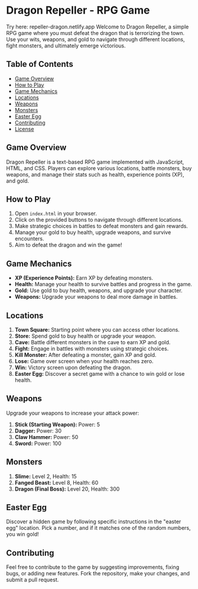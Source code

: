 # Dragon Repeller - RPG Game
Try here: repeller-dragon.netlify.app
Welcome to Dragon Repeller, a simple RPG game where you must defeat the dragon that is terrorizing the town. Use your wits, weapons, and gold to navigate through different locations, fight monsters, and ultimately emerge victorious.

## Table of Contents

- [Game Overview](#game-overview)
- [How to Play](#how-to-play)
- [Game Mechanics](#game-mechanics)
- [Locations](#locations)
- [Weapons](#weapons)
- [Monsters](#monsters)
- [Easter Egg](#easter-egg)
- [Contributing](#contributing)
- [License](#license)

## Game Overview

Dragon Repeller is a text-based RPG game implemented with JavaScript, HTML, and CSS. Players can explore various locations, battle monsters, buy weapons, and manage their stats such as health, experience points (XP), and gold.

## How to Play

1. Open `index.html` in your browser.
2. Click on the provided buttons to navigate through different locations.
3. Make strategic choices in battles to defeat monsters and gain rewards.
4. Manage your gold to buy health, upgrade weapons, and survive encounters.
5. Aim to defeat the dragon and win the game!

## Game Mechanics

- **XP (Experience Points):** Earn XP by defeating monsters.
- **Health:** Manage your health to survive battles and progress in the game.
- **Gold:** Use gold to buy health, weapons, and upgrade your character.
- **Weapons:** Upgrade your weapons to deal more damage in battles.

## Locations

1. **Town Square:** Starting point where you can access other locations.
2. **Store:** Spend gold to buy health or upgrade your weapon.
3. **Cave:** Battle different monsters in the cave to earn XP and gold.
4. **Fight:** Engage in battles with monsters using strategic choices.
5. **Kill Monster:** After defeating a monster, gain XP and gold.
6. **Lose:** Game over screen when your health reaches zero.
7. **Win:** Victory screen upon defeating the dragon.
8. **Easter Egg:** Discover a secret game with a chance to win gold or lose health.

## Weapons

Upgrade your weapons to increase your attack power:

1. **Stick (Starting Weapon):** Power: 5
2. **Dagger:** Power: 30
3. **Claw Hammer:** Power: 50
4. **Sword:** Power: 100

## Monsters

1. **Slime:** Level 2, Health: 15
2. **Fanged Beast:** Level 8, Health: 60
3. **Dragon (Final Boss):** Level 20, Health: 300

## Easter Egg

Discover a hidden game by following specific instructions in the "easter egg" location. Pick a number, and if it matches one of the random numbers, you win gold!

## Contributing

Feel free to contribute to the game by suggesting improvements, fixing bugs, or adding new features. Fork the repository, make your changes, and submit a pull request.
